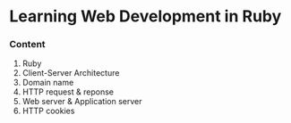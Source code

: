 # Learning Web Development in Ruby
### Content
1. Ruby
2. Client-Server Architecture
3. Domain name
4. HTTP request & reponse
5. Web server & Application server
6. HTTP cookies
   



